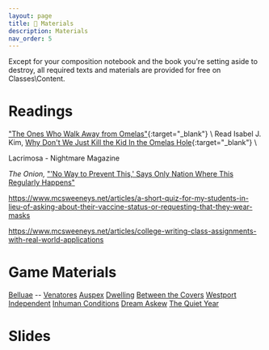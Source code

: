 ```yaml
---
layout: page
title: 🎲 Materials
description: Materials
nav_order: 5
---
```

    

Except for your composition notebook and the book you're setting aside to destroy, all required texts and materials are provided for free on Classes\Content.

# Readings

["The Ones Who Walk Away from Omelas"](https://dn721901.ca.archive.org/0/items/the-ones-who-walk-away-from-omelas-ursula-k-leguin/The%20Ones%20Who%20Walk%20Away%20from%20Omelas%20-%20Ursula%20K%20LeGuin.pdf){:target="_blank"} \\
Read Isabel J. Kim, [Why Don't We Just Kill the Kid In the Omelas Hole](https://clarkesworldmagazine.com/kim_02_24/){:target="_blank"} \\


Lacrimosa - Nightmare Magazine


*The Onion,* ["'No Way to Prevent This,' Says Only Nation Where This Regularly Happens"](https://theonion.com/no-way-to-prevent-this-says-only-nation-where-this-r-1819576527/)



https://www.mcsweeneys.net/articles/a-short-quiz-for-my-students-in-lieu-of-asking-about-their-vaccine-status-or-requesting-that-they-wear-masks

https://www.mcsweeneys.net/articles/college-writing-class-assignments-with-real-world-applications

# Game Materials

[Belluae](#) -- [Venatores](#)
[Auspex](#)
[Dwelling](#)
[Between the Covers](#)
[Westport Independent](#)
[Inhuman Conditions](#)
[Dream Askew](#)
[The Quiet Year](#)


# Slides

